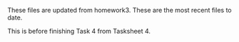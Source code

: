 These files are updated from homework3. These are the most recent files to date. 


This is before finishing Task 4 from Tasksheet 4.
